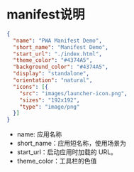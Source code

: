 # manifest说明

```json
{
  "name": "PWA Manifest Demo",
  "short_name": "Manifest Demo",
  "start_url": "./index.html",
  "theme_color": "#4374A5",
  "background_color": "#4374A5",
  "display": "standalone",
  "orientation": "natural",
  "icons": [{
    "src": "images/launcher-icon.png",
    "sizes": "192x192",
    "type": "image/png"
  }]
}
```

* name: 应用名称
* short_name：应用短名称，使用场景为
* start_url：启动应用时加载的 URL。
* theme_color：工具栏的色值

